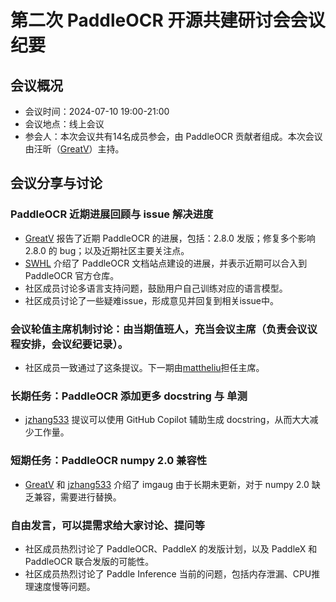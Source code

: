 # 第二次 PaddleOCR 开源共建研讨会会议纪要

## 会议概况
- 会议时间：2024-07-10 19:00-21:00
- 会议地点：线上会议
- 参会人：本次会议共有14名成员参会，由 PaddleOCR 贡献者组成。本次会议由汪昕（[GreatV](https://github.com/GreatV)）主持。

## 会议分享与讨论

### PaddleOCR 近期进展回顾与 issue 解决进度

  * [GreatV](https://github.com/GreatV) 报告了近期 PaddleOCR 的进展，包括：2.8.0 发版；修复多个影响 2.8.0 的 bug；以及近期社区主要关注点。
  * [SWHL](https://github.com/SWHL) 介绍了 PaddleOCR 文档站点建设的进展，并表示近期可以合入到 PaddleOCR 官方仓库。
  * 社区成员讨论多语言支持问题，鼓励用户自己训练对应的语言模型。
  * 社区成员讨论了一些疑难issue，形成意见并回复到相关issue中。

### 会议轮值主席机制讨论：由当期值班人，充当会议主席（负责会议议程安排，会议纪要记录）。

  * 社区成员一致通过了这条提议。下一期由[mattheliu](https://github.com/mattheliu)担任主席。

### 长期任务：PaddleOCR 添加更多 docstring 与 单测 

  * [jzhang533](https://github.com/jzhang533) 提议可以使用 GitHub Copilot 辅助生成 docstring，从而大大减少工作量。

### 短期任务：PaddleOCR numpy 2.0 兼容性

  * [GreatV](https://github.com/GreatV) 和 [jzhang533](https://github.com/jzhang533) 介绍了 imgaug 由于长期未更新，对于 numpy 2.0 缺乏兼容，需要进行替换。

### 自由发言，可以提需求给大家讨论、提问等

  * 社区成员热烈讨论了 PaddleOCR、PaddleX 的发版计划，以及 PaddleX 和 PaddleOCR 联合发版的可能性。
  * 社区成员热烈讨论了 Paddle Inference 当前的问题，包括内存泄漏、CPU推理速度慢等问题。
